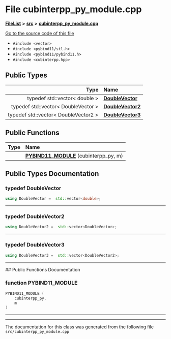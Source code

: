 

# File cubinterpp\_py\_module.cpp



[**FileList**](files.md) **>** [**src**](dir_68267d1309a1af8e8297ef4c3efbcdba.md) **>** [**cubinterpp\_py\_module.cpp**](cubinterpp__py__module_8cpp.md)

[Go to the source code of this file](cubinterpp__py__module_8cpp_source.md)



* `#include <vector>`
* `#include <pybind11/stl.h>`
* `#include <pybind11/pybind11.h>`
* `#include <cubinterpp.hpp>`

















## Public Types

| Type | Name |
| ---: | :--- |
| typedef std::vector&lt; double &gt; | [**DoubleVector**](#typedef-doublevector)  <br> |
| typedef std::vector&lt; DoubleVector &gt; | [**DoubleVector2**](#typedef-doublevector2)  <br> |
| typedef std::vector&lt; DoubleVector2 &gt; | [**DoubleVector3**](#typedef-doublevector3)  <br> |




















## Public Functions

| Type | Name |
| ---: | :--- |
|   | [**PYBIND11\_MODULE**](#function-pybind11_module) (cubinterpp\_py, m) <br> |




























## Public Types Documentation




### typedef DoubleVector 

```C++
using DoubleVector =  std::vector<double>;
```




<hr>



### typedef DoubleVector2 

```C++
using DoubleVector2 =  std::vector<DoubleVector>;
```




<hr>



### typedef DoubleVector3 

```C++
using DoubleVector3 =  std::vector<DoubleVector2>;
```




<hr>
## Public Functions Documentation




### function PYBIND11\_MODULE 

```C++
PYBIND11_MODULE (
    cubinterpp_py,
    m
) 
```




<hr>

------------------------------
The documentation for this class was generated from the following file `src/cubinterpp_py_module.cpp`

